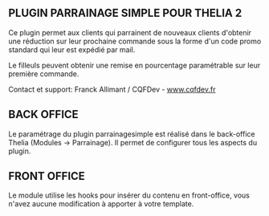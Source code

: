 PLUGIN PARRAINAGE SIMPLE POUR THELIA 2
------------------------------------

Ce plugin permet aux clients qui parrainent de nouveaux clients d'obtenir une
réduction sur leur prochaine commande sous la forme d'un code promo standard qui
leur est expédié par mail.

Le filleuls peuvent obtenir une remise en pourcentage paramétrable sur leur première commande.

Contact et support: Franck Allimant / CQFDev - www.cqfdev.fr

BACK OFFICE
-----------
Le paramétrage du plugin parrainagesimple est réalisé dans le back-office Thelia
(Modules -> Parrainage). Il permet de configurer tous les aspects du plugin.

FRONT OFFICE
------------

Le module utilise les hooks pour insérer du contenu en front-office, vous n'avez aucune modification à apporter à votre template.

